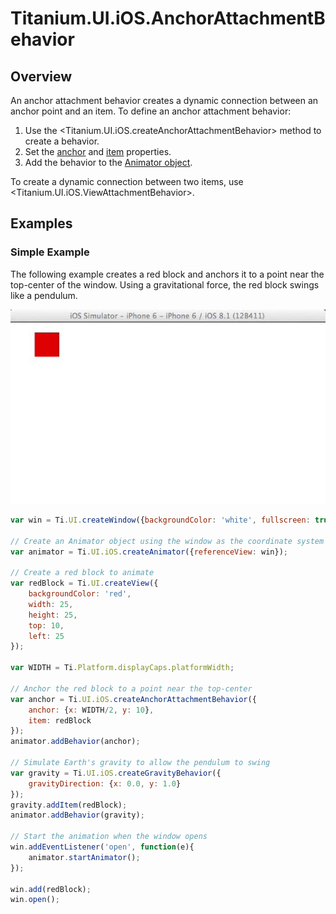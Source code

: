 # Titanium.UI.iOS.AnchorAttachmentBehavior

<TypeHeader/>

## Overview

An anchor attachment behavior creates a dynamic connection between an anchor point and an item.
To define an anchor attachment behavior:

  1. Use the <Titanium.UI.iOS.createAnchorAttachmentBehavior> method to create a behavior.
  2. Set the [anchor](Titanium.UI.iOS.AnchorAttachmentBehavior.anchor) and
     [item](Titanium.UI.iOS.AnchorAttachmentBehavior.item) properties.
  3. Add the behavior to the [Animator object](Titanium.UI.iOS.Animator).

To create a dynamic connection between two items, use <Titanium.UI.iOS.ViewAttachmentBehavior>.

## Examples

### Simple Example

The following example creates a red block and anchors it to a point near the top-center of
the window.  Using a gravitational force, the red block swings like a pendulum.

![Anchor Attachment](./anchorattachment.gif)

``` js
var win = Ti.UI.createWindow({backgroundColor: 'white', fullscreen: true});

// Create an Animator object using the window as the coordinate system
var animator = Ti.UI.iOS.createAnimator({referenceView: win});

// Create a red block to animate
var redBlock = Ti.UI.createView({
    backgroundColor: 'red',
    width: 25,
    height: 25,
    top: 10,
    left: 25
});

var WIDTH = Ti.Platform.displayCaps.platformWidth;

// Anchor the red block to a point near the top-center
var anchor = Ti.UI.iOS.createAnchorAttachmentBehavior({
    anchor: {x: WIDTH/2, y: 10},
    item: redBlock
});
animator.addBehavior(anchor);

// Simulate Earth's gravity to allow the pendulum to swing
var gravity = Ti.UI.iOS.createGravityBehavior({
    gravityDirection: {x: 0.0, y: 1.0}
});
gravity.addItem(redBlock);
animator.addBehavior(gravity);

// Start the animation when the window opens
win.addEventListener('open', function(e){
    animator.startAnimator();
});

win.add(redBlock);
win.open();
```

<ApiDocs/>
